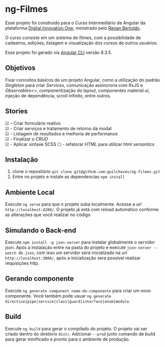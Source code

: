 # ng-Filmes

Esse projeto foi construído para o Curso Intermediário de Angular da plataforma [Digital Innovation One](https://digitalinnovation.one/), ministrado pelo [Renan Bertoldo](https://github.com/RenanRB).

O curso consiste em um sistema de filmes, com a possibilidade de cadastros, edições, listagem e visualização dos cursos de outros usuários.

Esse projeto foi gerado via [Angular CLI](https://github.com/angular/angular-cli) versão 8.3.5.

## Objetivos

Fixar conceitos básicos de um projeto Angular, como a utilização do padrão _Singleton_ para criar _Services_, comunicação assíncrona com RxJS e _Observables<>_, componentização do layout, componentes material ui, injeção de dependência, scroll infinito, entre outros.

## Stories

☑ - Criar formulário reativo<br>
☑ - Criar serviços e tratamento de retorno da modal<br>
☑ - Listagem de resultados e melhoria de performance<br>
☑ - Finalizar o _CRUD_<br>
☑ - Aplicar sintaxe SCSS
☐ - refatorar HTML para utilizar _html semantics_<br>

## Instalação

1. clone o repositório `git clone git@github.com:guilchaves/ng-filmes.git`
2. Entre no projeto e instale as dependencias `npm install`

## Ambiente Local

Execute `ng serve` para que o projeto suba localmente. Acesse a url `http://localhost:4200/`. O projeto já está com reload automático conforme as alterações que você realizar no código

## Simulando o Back-end

Execute `npm install -g json-server` para instalar globalmente o servidor json. Após a instalação entre na pasta do projeto e execute `json-server --watch db.json`, com isso um servidor será inicializado na url `http://localhost:3000/`, após a inicialização sera possível realizar requisições http.

## Gerando componente

Execute `ng generate component nome-do-componente` para criar um novo componente. Você também pode usuar `ng generate directive|pipe|service|class|guard|interface|enum|module`.

## Build

Execute `ng build` para gerar o compilado do projeto. O projeto vai ser criado dentro do diretório `dist/`. Adicionar `--prod` junto comando de build para gerar minificado e pronto para o ambiente de produção.


